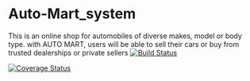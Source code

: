 # Auto-Mart_system
This is an online shop for automobiles of diverse makes, model or body type. with AUTO MART, users will be able to sell their cars or buy from trusted dealerships or private sellers
[![Build Status](https://travis-ci.org/DeliceLydia/Auto-Mart_system.svg?branch=develop)](https://travis-ci.org/DeliceLydia/Auto-Mart_system)

[![Coverage Status](https://coveralls.io/repos/github/DeliceLydia/Auto-Mart_system/badge.svg)](https://coveralls.io/github/DeliceLydia/Auto-Mart_system)
